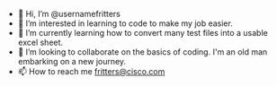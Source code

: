 - 👋 Hi, I’m @usernamefritters
- 👀 I’m interested in learning to code to make my job easier.
- 🌱 I’m currently learning how to convert many test files into a usable excel sheet.
- 💞️ I’m looking to collaborate on the basics of coding. I'm an old man embarking on a new journey.
- 📫 How to reach me fritters@cisco.com

<!---
usernamefritters/usernamefritters is a ✨ special ✨ repository because its `README.md` (this file) appears on your GitHub profile.
You can click the Preview link to take a look at your changes.
--->
